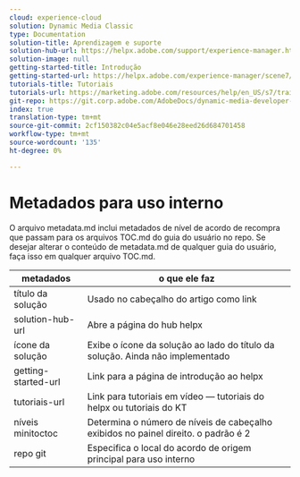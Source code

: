 ```yaml
---
cloud: experience-cloud
solution: Dynamic Media Classic
type: Documentation
solution-title: Aprendizagem e suporte
solution-hub-url: https://helpx.adobe.com/support/experience-manager.html
solution-image: null
getting-started-title: Introdução
getting-started-url: https://helpx.adobe.com/experience-manager/scene7/topics/getting-started.html
tutorials-title: Tutoriais
tutorials-url: https://marketing.adobe.com/resources/help/en_US/s7/training-videos/
git-repo: https://git.corp.adobe.com/AdobeDocs/dynamic-media-developer-resources.pt-BR
index: true
translation-type: tm+mt
source-git-commit: 2cf150382c04e5acf8e046e28eed26d684701458
workflow-type: tm+mt
source-wordcount: '135'
ht-degree: 0%

---
```



# Metadados para uso interno

O arquivo metadata.md inclui metadados de nível de acordo de recompra que passam para os arquivos TOC.md do guia do usuário no repo. Se desejar alterar o conteúdo de metadata.md de qualquer guia do usuário, faça isso em qualquer arquivo TOC.md.

| metadados | o que ele faz |
|--- |--- |
| título da solução | Usado no cabeçalho do artigo como link |
| solution-hub-url | Abre a página do hub helpx |
| ícone da solução | Exibe o ícone da solução ao lado do título da solução. Ainda não implementado |
| getting-started-url | Link para a página de introdução ao helpx |
| tutoriais-url | Link para tutoriais em vídeo — tutoriais do helpx ou tutoriais do KT |
| níveis minitoctoc | Determina o número de níveis de cabeçalho exibidos no painel direito. o padrão é 2 |
| repo git | Especifica o local do acordo de origem principal para uso interno |
